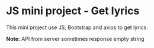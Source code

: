# JS mini project - Get lyrics

<p>This mini project use JS, Bootstrap and axios to get lyrics.</p>

**Note:** API from server sometimes response empty string